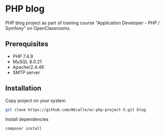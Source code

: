 # PHP blog
PHP blog project as part of training course "Application Developer - PHP / Symfony" on OpenClassrooms.
## Prerequisites
* PHP 7.4.9
* MySQL 8.0.21
* Apache/2.4.46
* SMTP server
## Installation
Copy project on your system
```bash
git clone https://github.com/AEcalle/oc-php-project-5.git blog
````
Install dependencies
```bash
composer install
````
